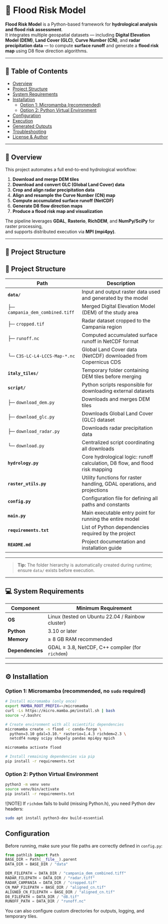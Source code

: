 # 🌊 Flood Risk Model

**Flood Risk Model** is a Python-based framework for **hydrological analysis and flood risk assessment**.  
It integrates multiple geospatial datasets — including **Digital Elevation Model (DEM)**, **Land Cover (GLC)**, **Curve Number (CN)**, and **radar precipitation data** — to compute **surface runoff** and generate a **flood risk map** using D8 flow direction algorithms.

---

## 📑 Table of Contents

- [Overview](#overview)
- [Project Structure](#project-structure)
- [System Requirements](#system-requirements)
- [Installation](#installation)
  - [Option 1: Micromamba (recommended)](#option-1-micromamba-recommended)
  - [Option 2: Python Virtual Environment](#option-2-python-virtual-environment)
- [Configuration](#configuration)
- [Execution](#execution)
- [Generated Outputs](#generated-outputs)
- [Troubleshooting](#troubleshooting)
- [License & Author](#license--author)

---

## 🧭 Overview

This project automates a full end-to-end hydrological workflow:

1. **Download and merge DEM tiles**
2. **Download and convert GLC (Global Land Cover) data**
3. **Crop and align radar precipitation data**
4. **Align and resample the Curve Number (CN) map**
5. **Compute accumulated surface runoff (NetCDF)**
6. **Generate D8 flow direction maps**
7. **Produce a flood risk map and visualization**

The pipeline leverages **GDAL**, **Rasterio**, **RichDEM**, and **NumPy/SciPy** for raster processing,  
and supports distributed execution via **MPI (mpi4py)**.

---

## 📂 Project Structure

## 📂 Project Structure

| Path | Description |
|------|--------------|
| **`data/`** | Input and output raster data used and generated by the model |
| ├─ `campania_dem_combined.tiff` | Merged Digital Elevation Model (DEM) of the study area |
| ├─ `cropped.tif` | Radar dataset cropped to the Campania region |
| ├─ `runoff.nc` | Computed accumulated surface runoff in NetCDF format |
| └─ `C3S-LC-L4-LCCS-Map-*.nc` | Global Land Cover data (NetCDF) downloaded from Copernicus CDS |
| **`italy_tiles/`** | Temporary folder containing DEM tiles before merging |
| **`script/`** | Python scripts responsible for downloading external datasets |
| ├─ `download_dem.py` | Downloads and merges DEM tiles |
| ├─ `download_glc.py` | Downloads Global Land Cover (GLC) dataset |
| ├─ `download_radar.py` | Downloads radar precipitation data |
| └─ `download.py` | Centralized script coordinating all downloads |
| **`hydrology.py`** | Core hydrological logic: runoff calculation, D8 flow, and flood risk mapping |
| **`raster_utils.py`** | Utility functions for raster handling, GDAL operations, and projections |
| **`config.py`** | Configuration file for defining all paths and constants |
| **`main.py`** | Main executable entry point for running the entire model |
| **`requirements.txt`** | List of Python dependencies required by the project |
| **`README.md`** | Project documentation and installation guide |

---

> **Tip:** The folder hierarchy is automatically created during runtime; ensure `data/` exists before execution.












---

## 💻 System Requirements

| Component | Minimum Requirement |
|------------|--------------------|
| **OS** | Linux (tested on Ubuntu 22.04 / Rainbow cluster) |
| **Python** | 3.10 or later |
| **Memory** | ≥ 8 GB RAM recommended |
| **Dependencies** | GDAL ≥ 3.8, NetCDF, C++ compiler (for `richdem`) |

---

## ⚙️ Installation

### Option 1: Micromamba (recommended, no `sudo` required)

```bash
# Install micromamba (only once)
export MAMBA_ROOT_PREFIX=~/micromamba
curl -Ls https://micro.mamba.pm/install.sh | bash
source ~/.bashrc

# Create environment with all scientific dependencies
micromamba create -n flood -c conda-forge \
  python=3.10 gdal=3.10.* rasterio=1.4.3 richdem=2.3 \
  netcdf4 numpy scipy shapely pandas mpi4py mpich

micromamba activate flood

# Install remaining dependencies via pip
pip install -r requirements.txt
```

### Option 2: Python Virtual Environment
```bash
python3 -m venv venv
source venv/bin/activate
pip install -r requirements.txt
```
![NOTE] If ```richdem``` fails to build (missing Python.h), you need Python dev headers:
```bash
sudo apt install python3-dev build-essential
```

## Configuration
Before running, make sure your file paths are correctly defined in ```config.py```:
```python
from pathlib import Path
BASE_DIR = Path(__file__).parent
DATA_DIR = BASE_DIR / "data"

DEM_FILEPATH = DATA_DIR / "campania_dem_combined.tiff"
RADAR_FILEPATH = DATA_DIR / "radar.tiff"
RADAR_CAMPANIA = DATA_DIR / "cropped.tif"
CN_MAP_FILEPATH = BASE_DIR / "aligned_cn.tif"
ALIGNED_CN_FILEPATH = BASE_DIR / "aligned_cn.tif"
D8_FILEPATH = DATA_DIR / "d8.tif"
RUNOFF_PATH = DATA_DIR / "runoff.nc"
```

You can also configure custom directories for outputs, logging, and temporary tiles.
